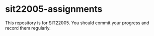 # sit22005-assignments
This repository is for SIT22005. 
You should commit your progress and record them regularly.
